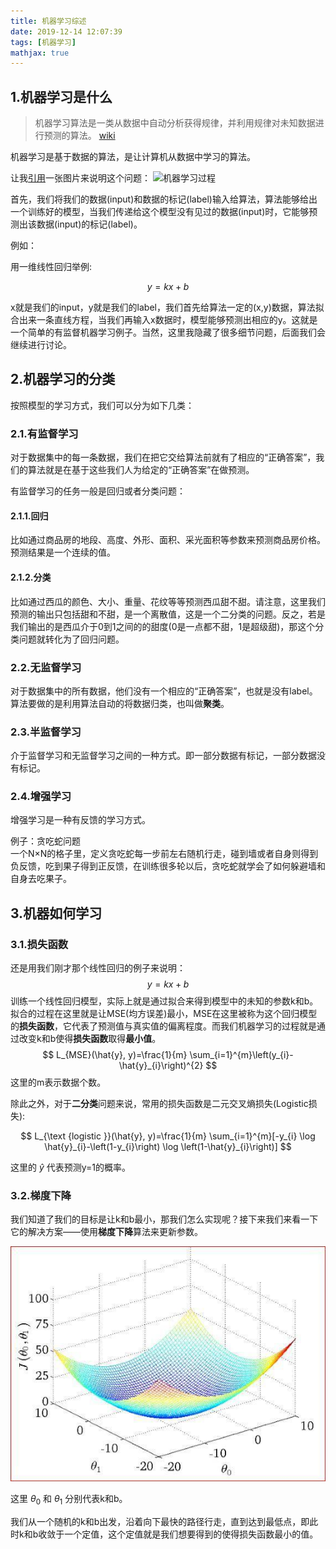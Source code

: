 ```yaml
---
title: 机器学习综述
date: 2019-12-14 12:07:39
tags: [机器学习]
mathjax: true
---
```

## 1.机器学习是什么

>机器学习算法是一类从数据中自动分析获得规律，并利用规律对未知数据进行预测的算法。 [wiki](https://zh.wikipedia.org/wiki/%E6%9C%BA%E5%99%A8%E5%AD%A6%E4%B9%A0)

机器学习是基于数据的算法，是让计算机从数据中学习的算法。

让我[引用](https://www.jianshu.com/p/25ef14c072ad)一张图片来说明这个问题：
![机器学习过程](https://upload-images.jianshu.io/upload_images/15134928-7fa468b68d7c7c2b.png)

首先，我们将我们的数据(input)和数据的标记(label)输入给算法，算法能够给出一个训练好的模型，当我们传递给这个模型没有见过的数据(input)时，它能够预测出该数据(input)的标记(label)。

例如：
<!--more-->
用一维线性回归举例:

 $$ y = kx+b $$

x就是我们的input，y就是我们的label，我们首先给算法一定的(x,y)数据，算法拟合出来一条直线方程，当我们再输入x数据时，模型能够预测出相应的y。这就是一个简单的有监督机器学习例子。当然，这里我隐藏了很多细节问题，后面我们会继续进行讨论。

## 2.机器学习的分类

按照模型的学习方式，我们可以分为如下几类：

### 2.1.有监督学习

对于数据集中的每一条数据，我们在把它交给算法前就有了相应的“正确答案”，我们的算法就是在基于这些我们人为给定的“正确答案”在做预测。

有监督学习的任务一般是回归或者分类问题：

#### 2.1.1.回归

比如通过商品房的地段、高度、外形、面积、采光面积等参数来预测商品房价格。预测结果是一个连续的值。

#### 2.1.2.分类

比如通过西瓜的颜色、大小、重量、花纹等等预测西瓜甜不甜。请注意，这里我们预测的输出只包括甜和不甜，是一个离散值，这是一个二分类的问题。反之，若是我们输出的是西瓜介于0到1之间的的甜度(0是一点都不甜，1是超级甜)，那这个分类问题就转化为了回归问题。

### 2.2.无监督学习

对于数据集中的所有数据，他们没有一个相应的“正确答案”，也就是没有label。算法要做的是利用算法自动的将数据归类，也叫做**聚类**。

### 2.3.半监督学习

介于监督学习和无监督学习之间的一种方式。即一部分数据有标记，一部分数据没有标记。

### 2.4.增强学习

增强学习是一种有反馈的学习方式。

例子：贪吃蛇问题  
一个N×N的格子里，定义贪吃蛇每一步前左右随机行走，碰到墙或者自身则得到负反馈，吃到果子得到正反馈，在训练很多轮以后，贪吃蛇就学会了如何躲避墙和自身去吃果子。

## 3.机器如何学习

### 3.1.损失函数

还是用我们刚才那个线性回归的例子来说明：
 $$ y = kx+b $$
训练一个线性回归模型，实际上就是通过拟合来得到模型中的未知的参数k和b。拟合的过程在这里就是让MSE(均方误差)最小，MSE在这里被称为这个回归模型的**损失函数**，它代表了预测值与真实值的偏离程度。而我们机器学习的过程就是通过改变k和b使得**损失函数**取得**最小值**。
$$
L_{MSE}(\hat{y}, y)=\frac{1}{m} \sum_{i=1}^{m}\left(y_{i}-\hat{y}_{i}\right)^{2}
$$
这里的m表示数据个数。

除此之外，对于**二分类**问题来说，常用的损失函数是二元交叉熵损失(Logistic损失):

$$
L_{\text {logistic }}(\hat{y}, y)=\frac{1}{m} \sum_{i=1}^{m}[-y_{i} \log \hat{y}_{i}-\left(1-y_{i}\right) \log \left(1-\hat{y}_{i}\right)]
$$

这里的 $\hat{y}$ 代表预测y=1的概率。
### 3.2.梯度下降

我们知道了我们的目标是让k和b最小，那我们怎么实现呢？接下来我们来看一下它的解决方案——使用**梯度下降**算法来更新参数。

![梯度下降](/asset/gradient.jpeg)

这里 $\theta_0$ 和 $\theta_1$ 分别代表k和b。

我们从一个随机的k和b出发，沿着向下最快的路径行走，直到达到最低点，即此时k和b收敛于一个定值，这个定值就是我们想要得到的使得损失函数最小的值。

